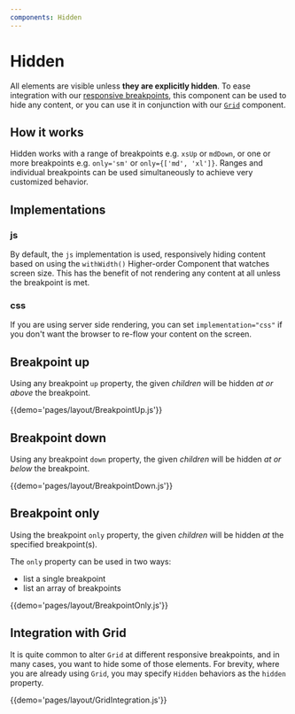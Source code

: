 ```yaml
---
components: Hidden
---
```


# Hidden

All elements are visible unless **they are explicitly hidden**.
To ease integration with our [responsive breakpoints](/layout/basics),
this component can be used to hide any content,
or you can use it in conjunction with our [`Grid`](/layout/grid) component.

## How it works

Hidden works with a range of breakpoints e.g. `xsUp` or `mdDown`, or one or more breakpoints e.g. `only='sm'` or `only={['md', 'xl']}`.
Ranges and individual breakpoints can be used simultaneously to achieve very customized behavior.

## Implementations

### js

By default, the `js` implementation is used, responsively hiding content based on using the `withWidth()` Higher-order Component that watches screen size.
This has the benefit of not rendering any content at all unless the breakpoint is met.

### css

If you are using server side rendering, you can set `implementation="css"` if you don't want the browser to re-flow your content on the screen.

## Breakpoint up

Using any breakpoint `up` property, the given *children* will be hidden *at or above* the breakpoint.

{{demo='pages/layout/BreakpointUp.js'}}

## Breakpoint down

Using any breakpoint `down` property, the given *children* will be hidden *at or below* the breakpoint.

{{demo='pages/layout/BreakpointDown.js'}}

## Breakpoint only

Using the breakpoint `only` property, the given *children* will be hidden *at* the specified breakpoint(s).

The `only` property can be used in two ways:
 - list a single breakpoint
 - list an array of breakpoints

{{demo='pages/layout/BreakpointOnly.js'}}

## Integration with Grid

It is quite common to alter `Grid` at different responsive breakpoints, and in many cases, you want to hide some of those elements.
For brevity, where you are already using `Grid`, you may specify `Hidden` behaviors as the `hidden` property.

{{demo='pages/layout/GridIntegration.js'}}
